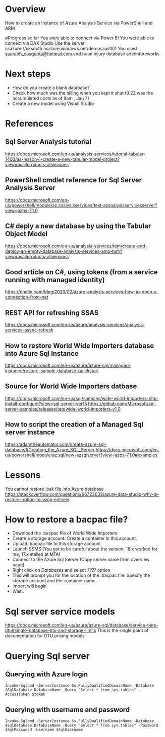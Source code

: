 # Overview
How to create an instance of Azure Analysis Service via PowerShell and ARM

#Progress so far
You were able to connect via Power BI
You were able to connect via DAX Studio
Use the server asazure://uksouth.asazure.windows.net/demosaas001
You used saurabh_dasgupta@hotmail.com and head injury
database adventureworks


# Next steps
- How do you create a blank database?
- Check how much was the billing when you kept it shut  (0.22 was the accumulated costs as of 8am , Jan 7)
- Create a new model using Visual Studio

# References
## Sql Server Analysis tutorial
https://docs.microsoft.com/en-us/analysis-services/tutorial-tabular-1400/as-lesson-1-create-a-new-tabular-model-project?view=asallproducts-allversions

## PowerShell cmdlet reference for Sql Server Analysis Server
https://docs.microsoft.com/en-us/powershell/module/az.analysisservices/test-azanalysisservicesserver?view=azps-7.1.0

## C# deply a new database by using the Tabular Object Model
https://docs.microsoft.com/en-us/analysis-services/tom/create-and-deploy-an-empty-database-analysis-services-amo-tom?view=asallproducts-allversions

## Good article on C#, using tokens (from a service running with managed identity)
https://endjin.com/blog/2020/02/azure-analysis-services-how-to-open-a-connection-from-net

## REST API for refreshing SSAS
https://docs.microsoft.com/en-us/azure/analysis-services/analysis-services-async-refresh

## How to restore World Wide Importers database into Azure Sql Instance
https://docs.microsoft.com/en-us/azure/azure-sql/managed-instance/restore-sample-database-quickstart

## Source for World Wide Importers datbase
https://docs.microsoft.com/en-us/sql/samples/wide-world-importers-oltp-install-configure?view=sql-server-ver15
https://github.com/Microsoft/sql-server-samples/releases/tag/wide-world-importers-v1.0

## How to script the creation of a Managed Sql server instance
https://adamtheautomator.com/create-azure-sql-database/#Creating_the_Azure_SQL_Server
https://docs.microsoft.com/en-us/powershell/module/az.sql/new-azsqlserver?view=azps-7.1.0#examples

# Lessons
You cannot restore .bak file into Azure database
https://stackoverflow.com/questions/66723032/azure-data-studio-why-is-restore-option-missing-entirely


# How to restore a bacpac file?
- Download the .bacpac file of World Wide Importers
- Create a storage account. Create a container in this account.
- Upload .bacpac file to this storage account
- Launch SSMS (You got to be careful about the version, 18.x worked for me, 17.x stalled at MFA)
- Connect to the Azure Sql Server (Copy server name from overview page)
- Right click on *Databases* and select *????* option
- This will prompt you for the location of the .bacpac file. Specify the storage account and the container name.
- Import will begin
- Wait..

# Sql server service models
https://docs.microsoft.com/en-us/azure/azure-sql/database/service-tiers-dtu#single-database-dtu-and-storage-limits
This is the single point of documentation for DTU pricing models

# Querying Sql server
## Querying with Azure login
```
Invoke-Sqlcmd -ServerInstance $s.FullyQualifiedDomainName -Database $SqlDatabase.DatabaseName -Query "Select * from sys.tables" -AccessToken $token
```
## Querying with username and password
```
Invoke-Sqlcmd -ServerInstance $s.FullyQualifiedDomainName -Database $SqlDatabase.DatabaseName -Query "Select * from sys.tables" -Password $SqlPassword -Username $SqlUsername
```
